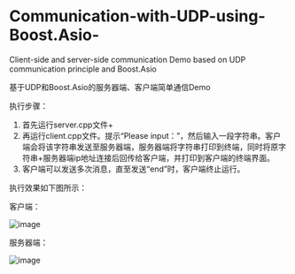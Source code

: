 # Communication-with-UDP-using-Boost.Asio-
Client-side and server-side communication Demo based on UDP communication principle and Boost.Asio


基于UDP和Boost.Asio的服务器端、客户端简单通信Demo


执行步骤：
1. 首先运行server.cpp文件+
2. 再运行client.cpp文件。提示“Please input：”，然后输入一段字符串。客户端会将该字符串发送至服务器端，服务器端将字符串打印到终端，同时将原字符串+服务器端ip地址连接后回传给客户端，并打印到客户端的终端界面。
3. 客户端可以发送多次消息，直至发送“end”时，客户端终止运行。


执行效果如下图所示：


客户端：


![image](https://user-images.githubusercontent.com/62458821/182094844-aa6479b7-361e-4ba2-a5d3-9a86ea185868.png)



服务器端：


![image](https://user-images.githubusercontent.com/62458821/182094897-9be63cc3-e81a-43e7-864a-3c9589bf0a1b.png)
